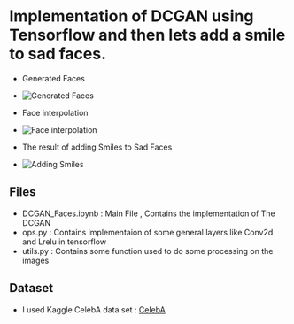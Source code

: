 # Implementation of DCGAN using Tensorflow and then lets add a smile to sad faces.

- Generated Faces
- ![Generated Faces](https://i.ibb.co/XWyfdgM/gan-faces.png)

- Face interpolation
- ![Face interpolation](https://i.ibb.co/f8Tyyz7/interpolation.png)


- The result of adding Smiles to Sad Faces
- ![Adding Smiles](https://i.ibb.co/PYNt6Qd/adding-smiles.png)

## Files
- DCGAN_Faces.ipynb : Main File , Contains the implementation of The DCGAN
- ops.py   : Contains implementaion of some general layers like Conv2d and Lrelu in tensorflow
- utils.py : Contains some function used to do some processing on the images



## Dataset
- I used Kaggle CelebA data set : [CelebA](https://www.kaggle.com/jessicali9530/celeba-dataset)
